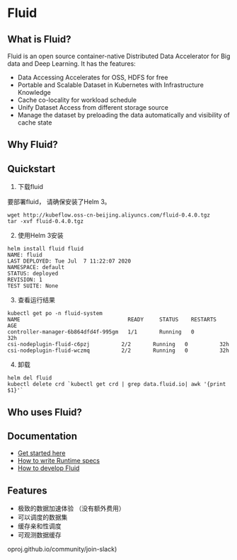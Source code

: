 # Fluid

## What is Fluid?

Fluid is an open source container-native Distributed Data Accelerator for Big data and Deep Learning. It has the features:

- Data Accessing Accelerates for OSS, HDFS for free
- Portable and Scalable Dataset in Kubernetes with Infrastructure Knowledge
- Cache co-locality for workload schedule
- Unify Dataset Access from different storage source
- Manage the dataset by preloading the data automatically and visibility of cache state

## Why Fluid?




## Quickstart

1. 下载fluid

要部署fluid， 请确保安装了Helm 3。

```
wget http://kubeflow.oss-cn-beijing.aliyuncs.com/fluid-0.4.0.tgz
tar -xvf fluid-0.4.0.tgz
```


2. 使用Helm 3安装

```
helm install fluid fluid
NAME: fluid
LAST DEPLOYED: Tue Jul  7 11:22:07 2020
NAMESPACE: default
STATUS: deployed
REVISION: 1
TEST SUITE: None
```


3. 查看运行结果

```
kubectl get po -n fluid-system
NAME                                  READY     STATUS    RESTARTS   AGE
controller-manager-6b864dfd4f-995gm   1/1       Running   0          32h
csi-nodeplugin-fluid-c6pzj          2/2       Running   0          32h
csi-nodeplugin-fluid-wczmq          2/2       Running   0          32h
```

4. 卸载

```
helm del fluid
kubectl delete crd `kubectl get crd | grep data.fluid.io| awk '{print $1}'` 
```

## Who uses Fluid?


## Documentation
* [Get started here](docs/quick-start.md)
* [How to write Runtime specs](examples/README.md)
* [How to develop Fluid](docs/configure-artifact-repository.md)

## Features
* 极致的数据加速体验 （没有额外费用）
* 可以调度的数据集
* 缓存亲和性调度
* 可观测数据缓存


oproj.github.io/community/join-slack)
